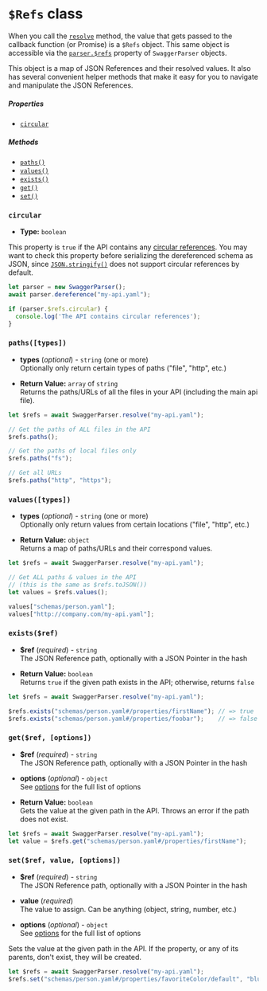 # `$Refs` class

When you call the [`resolve`](swagger-parser.md#resolveschema-options-callback) method, the value that gets passed to the callback function (or Promise) is a `$Refs` object.  This same object is accessible via the [`parser.$refs`](swagger-parser.md#refs) property of `SwaggerParser` objects.

This object is a map of JSON References and their resolved values.  It also has several convenient helper methods that make it easy for you to navigate and manipulate the JSON References.


##### Properties
- [`circular`](#circular)

##### Methods
- [`paths()`](#pathstypes)
- [`values()`](#valuestypes)
- [`exists()`](#existsref)
- [`get()`](#getref-options)
- [`set()`](#setref-value-options)


### `circular`

- **Type:** `boolean`

This property is `true` if the API contains any [circular references](README.md#circular-refs).  You may want to check this property before serializing the dereferenced schema as JSON, since [`JSON.stringify()`](https://developer.mozilla.org/en-US/docs/Web/JavaScript/Reference/Global_Objects/JSON/stringify) does not support circular references by default.

```javascript
let parser = new SwaggerParser();
await parser.dereference("my-api.yaml");

if (parser.$refs.circular) {
  console.log('The API contains circular references');
}
```


### `paths([types])`

- **types** (_optional_) - `string` (one or more)<br>
Optionally only return certain types of paths ("file", "http", etc.)

- **Return Value:** `array` of `string`<br>
Returns the paths/URLs of all the files in your API (including the main api file).

```javascript
let $refs = await SwaggerParser.resolve("my-api.yaml");

// Get the paths of ALL files in the API
$refs.paths();

// Get the paths of local files only
$refs.paths("fs");

// Get all URLs
$refs.paths("http", "https");
```


### `values([types])`

- **types** (_optional_) - `string` (one or more)<br>
Optionally only return values from certain locations ("file", "http", etc.)

- **Return Value:** `object`<br>
Returns a map of paths/URLs and their correspond values.

```javascript
let $refs = await SwaggerParser.resolve("my-api.yaml");

// Get ALL paths & values in the API
// (this is the same as $refs.toJSON())
let values = $refs.values();

values["schemas/person.yaml"];
values["http://company.com/my-api.yaml"];
```


### `exists($ref)`

- **$ref** (_required_) - `string`<br>
The JSON Reference path, optionally with a JSON Pointer in the hash

- **Return Value:** `boolean`<br>
Returns `true` if the given path exists in the API; otherwise, returns `false`

```javascript
let $refs = await SwaggerParser.resolve("my-api.yaml");

$refs.exists("schemas/person.yaml#/properties/firstName"); // => true
$refs.exists("schemas/person.yaml#/properties/foobar");    // => false
```


### `get($ref, [options])`

- **$ref** (_required_) - `string`<br>
The JSON Reference path, optionally with a JSON Pointer in the hash

- **options** (_optional_) - `object`<br>
See [options](options.md) for the full list of options

- **Return Value:** `boolean`<br>
Gets the value at the given path in the API. Throws an error if the path does not exist.

```javascript
let $refs = await SwaggerParser.resolve("my-api.yaml");
let value = $refs.get("schemas/person.yaml#/properties/firstName");
```


### `set($ref, value, [options])`

- **$ref** (_required_) - `string`<br>
The JSON Reference path, optionally with a JSON Pointer in the hash

- **value** (_required_)<br>
The value to assign. Can be anything (object, string, number, etc.)

- **options** (_optional_) - `object`<br>
See [options](options.md) for the full list of options

Sets the value at the given path in the API. If the property, or any of its parents, don't exist, they will be created.

```javascript
let $refs = await SwaggerParser.resolve("my-api.yaml");
$refs.set("schemas/person.yaml#/properties/favoriteColor/default", "blue");
```
